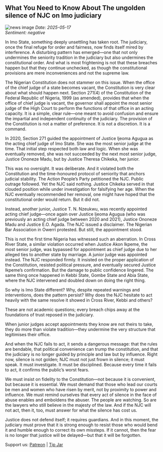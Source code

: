 ## What You Need to Know About The ungolden silence of NJC on Imo judiciary
![news image](https://oaidalleapiprodscus.blob.core.windows.net/private/org-icz6idtlNt9i50IB5ovn2dgl/user-vLI1bL7dfBEchAsrFvrKMXHM/img-fByuElon611F4kC6BqHBXxSn.png?st=2025-05-17T20%3A31%3A09Z&se=2025-05-17T22%3A31%3A09Z&sp=r&sv=2024-08-04&sr=b&rscd=inline&rsct=image/png&skoid=cc612491-d948-4d2e-9821-2683df3719f5&sktid=a48cca56-e6da-484e-a814-9c849652bcb3&skt=2025-05-17T20%3A16%3A12Z&ske=2025-05-18T20%3A16%3A12Z&sks=b&skv=2024-08-04&sig=4HePqgKUrEC%2BQGc5ryrsBzabLSnKjddokOqruCNGDFk%3D)
_Date: 2025-05-17_  
_Sentiment: negative_

In Imo State, something deeply unsettling has taken root. The judiciary, once the final refuge for order and fairness, now finds itself mired by interference. A disturbing pattern has emerged—one that not only undermines the seniority tradition in the judiciary but also undermines the constitutional order. And what is most frightening is not that these breaches happen but that they continue unchecked, as though the constitutional provisions are mere inconveniences and not the supreme law.

The Nigerian Constitution does not stammer on this issue. When the office of the chief judge of a state becomes vacant, the Constitution is very clear about what should happen next. Section 271(4) of the Constitution of the Federal Republic of Nigeria, 1999 (as amended), provides that when the office of chief judge is vacant, the governor shall appoint the most senior judge of the High Court to perform the functions of that office in an acting capacity. It is a simple, clear rule—one meant to avoid confusion and ensure the impartial and independent continuity of the judiciary. The provision of the Constitution is not a matter of preference. It is not a discretion. It is a command.

In 2020, Section 271 guided the appointment of Justice Ijeoma Agugua as the acting chief judge of Imo State. She was the most senior judge at the time. That initial step respected both law and logic. When she was eventually removed, she was not succeeded by the next most senior judge, Justice Ononeze Madu, but by Justice Theresa Chikeka, her junior.

This was no oversight. It was deliberate. And it violated both the Constitution and the time-honoured protocol of seniority that anchors judicial stability. The Action People’s Party petitioned the NJC. Public outrage followed. Yet the NJC said nothing. Justice Chikeka served in that clouded position while under investigation for falsifying her age. When the NJC eventually recommended her removal, one might have hoped that the constitutional order would return. But it did not.

Instead, another junior, Justice T. N. Nzeukwu, was recently appointed acting chief judge—once again over Justice Ijeoma Agugua (who was previously an acting chief judge between 2020 and 2021), Justice Ononeze Madu and Justice E.O. Agada. The NJC issued a disclaimer. The Nigerian Bar Association in Owerri protested. But still, the appointment stood.

This is not the first time Nigeria has witnessed such an aberration. In Cross River State, a similar violation occurred when Justice Akon Ikpeme, the most senior judge, was bypassed for appointment as chief judge due to her alleged ties to another state by marriage. A junior judge was appointed instead. The NJC responded firmly. It insisted on the proper application of the Constitution, resisted political pressure, and eventually secured Justice Ikpeme’s confirmation. But the damage to public confidence lingered. The same thing once happened in Kebbi State, Gombe State and Abia State, where the NJC intervened and doubled down on doing the right thing. 

So why is Imo State different? Why, despite repeated warnings and interventions, does the pattern persist? Why does the NJC hesitate to act heavily with the same resolve it showed in Cross River, Kebbi and others?

These are not academic questions; every breach chips away at the foundations of trust reposed in the judiciary.

When junior judges accept appointments they know are not theirs to take, they do more than violate tradition—they undermine the very structure that legitimises their office.

 And when the NJC fails to act, it sends a dangerous message: that the rules are bendable, that political convenience can trump the constitution, and that the judiciary is no longer guided by principle and law but by influence. Right now, silence is not golden; NJC must not just frown in silence; it must speak. It must investigate. It must be disciplined. Because every time it fails to act, it confirms the public’s worst fears.

We must insist on fidelity to the Constitution—not because it is convenient, but because it is essential. We must demand that those who lead our courts be men and women who have risen by merit, not by proximity to power and influence. We must remind ourselves that every act of silence in the face of abuse enables and emboldens the abuser. The people are watching. So are the lawyers who still believe in the majesty of the law. And if the NJC will not act, then it, too, must answer for what the silence has cost us.

Justice does not defend itself; it requires guardians. And in this moment, the judiciary must prove that it is strong enough to resist those who would bend it and humble enough to correct its own missteps. If it cannot, then the fear is no longer that justice will be delayed—but that it will be forgotten.

Support us: [Patreon](PATREON_LINK) | [Tip Jar](TIP_JAR)
